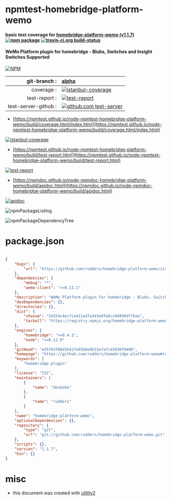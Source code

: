# npmtest-homebridge-platform-wemo

#### basic test coverage for  [homebridge-platform-wemo (v1.1.7)](https://github.com/rudders/homebridge-platform-wemo#readme)  [![npm package](https://img.shields.io/npm/v/npmtest-homebridge-platform-wemo.svg?style=flat-square)](https://www.npmjs.org/package/npmtest-homebridge-platform-wemo) [![travis-ci.org build-status](https://api.travis-ci.org/npmtest/node-npmtest-homebridge-platform-wemo.svg)](https://travis-ci.org/npmtest/node-npmtest-homebridge-platform-wemo)

#### WeMo Platform plugin for homebridge - Blubs, Switches and Insight Switches Supported

[![NPM](https://nodei.co/npm/homebridge-platform-wemo.png?downloads=true&downloadRank=true&stars=true)](https://www.npmjs.com/package/homebridge-platform-wemo)

| git-branch : | [alpha](https://github.com/npmtest/node-npmtest-homebridge-platform-wemo/tree/alpha)|
|--:|:--|
| coverage : | [![istanbul-coverage](https://npmtest.github.io/node-npmtest-homebridge-platform-wemo/build/coverage.badge.svg)](https://npmtest.github.io/node-npmtest-homebridge-platform-wemo/build/coverage.html/index.html)|
| test-report : | [![test-report](https://npmtest.github.io/node-npmtest-homebridge-platform-wemo/build/test-report.badge.svg)](https://npmtest.github.io/node-npmtest-homebridge-platform-wemo/build/test-report.html)|
| test-server-github : | [![github.com test-server](https://npmtest.github.io/node-npmtest-homebridge-platform-wemo/GitHub-Mark-32px.png)](https://npmtest.github.io/node-npmtest-homebridge-platform-wemo/build/app/index.html) | | build-artifacts : | [![build-artifacts](https://npmtest.github.io/node-npmtest-homebridge-platform-wemo/glyphicons_144_folder_open.png)](https://github.com/npmtest/node-npmtest-homebridge-platform-wemo/tree/gh-pages/build)|

- [https://npmtest.github.io/node-npmtest-homebridge-platform-wemo/build/coverage.html/index.html](https://npmtest.github.io/node-npmtest-homebridge-platform-wemo/build/coverage.html/index.html)

[![istanbul-coverage](https://npmtest.github.io/node-npmtest-homebridge-platform-wemo/build/screenCapture.buildCi.browser.%252Ftmp%252Fbuild%252Fcoverage.lib.html.png)](https://npmtest.github.io/node-npmtest-homebridge-platform-wemo/build/coverage.html/index.html)

- [https://npmtest.github.io/node-npmtest-homebridge-platform-wemo/build/test-report.html](https://npmtest.github.io/node-npmtest-homebridge-platform-wemo/build/test-report.html)

[![test-report](https://npmtest.github.io/node-npmtest-homebridge-platform-wemo/build/screenCapture.buildCi.browser.%252Ftmp%252Fbuild%252Ftest-report.html.png)](https://npmtest.github.io/node-npmtest-homebridge-platform-wemo/build/test-report.html)

- [https://npmdoc.github.io/node-npmdoc-homebridge-platform-wemo/build/apidoc.html](https://npmdoc.github.io/node-npmdoc-homebridge-platform-wemo/build/apidoc.html)

[![apidoc](https://npmdoc.github.io/node-npmdoc-homebridge-platform-wemo/build/screenCapture.buildCi.browser.%252Ftmp%252Fbuild%252Fapidoc.html.png)](https://npmdoc.github.io/node-npmdoc-homebridge-platform-wemo/build/apidoc.html)

![npmPackageListing](https://npmtest.github.io/node-npmtest-homebridge-platform-wemo/build/screenCapture.npmPackageListing.svg)

![npmPackageDependencyTree](https://npmtest.github.io/node-npmtest-homebridge-platform-wemo/build/screenCapture.npmPackageDependencyTree.svg)



# package.json

```json

{
    "bugs": {
        "url": "https://github.com/rudders/homebridge-platform-wemo/issues"
    },
    "dependencies": {
        "debug": "*",
        "wemo-client": ">=0.11.1"
    },
    "description": "WeMo Platform plugin for homebridge - Blubs, Switches and Insight Switches Supported",
    "devDependencies": {},
    "directories": {},
    "dist": {
        "shasum": "2e554c4ecfce411ad7a341e0fa6cc94890df7baa",
        "tarball": "https://registry.npmjs.org/homebridge-platform-wemo/-/homebridge-platform-wemo-1.1.7.tgz"
    },
    "engines": {
        "homebridge": ">=0.4.1",
        "node": ">=0.12.0"
    },
    "gitHead": "e55763f08d35417e85b0e0b31e7a7cd3930f9490",
    "homepage": "https://github.com/rudders/homebridge-platform-wemo#readme",
    "keywords": [
        "homebridge-plugin"
    ],
    "license": "ISC",
    "maintainers": [
        {
            "name": "devbobo"
        },
        {
            "name": "rudders"
        }
    ],
    "name": "homebridge-platform-wemo",
    "optionalDependencies": {},
    "repository": {
        "type": "git",
        "url": "git://github.com/rudders/homebridge-platform-wemo.git"
    },
    "scripts": {},
    "version": "1.1.7",
    "bin": {}
}
```



# misc
- this document was created with [utility2](https://github.com/kaizhu256/node-utility2)
